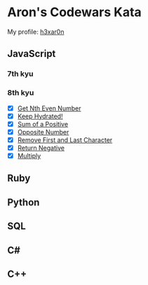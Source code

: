 # Aron's Codewars Kata

My profile: [h3xar0n](https://www.codewars.com/users/h3xar0n)

## JavaScript

### 7th kyu



### 8th kyu

- [x] [Get Nth Even Number](https://www.codewars.com/kata/get-nth-even-number/train/javascript/59e921433d09a7f8fd0000bd)
- [x] [Keep Hydrated!](https://www.codewars.com/kata/keep-hydrated-1/train/javascript/597ad1f90dab85f81600016d)
- [x] [Sum of a Positive](https://www.codewars.com/kata/sum-of-positive/train/javascript/597ad13a9cffce99e8000068)
- [x] [Opposite Number](https://www.codewars.com/kata/opposite-number/train/javascript/597ad0be1bec87613400006b)
- [x] [Remove First and Last Character](https://www.codewars.com/kata/remove-first-and-last-character/train/javascript/597accde72eb446ade00006b)
- [x] [Return Negative](https://www.codewars.com/kata/return-negative/train/javascript/596c57edec20a35919000033)
- [x] [Multiply](https://www.codewars.com/kata/multiply/train/javascript/596c574b693f18c76600009d)

## Ruby

## Python

## SQL

## C#

## C++
